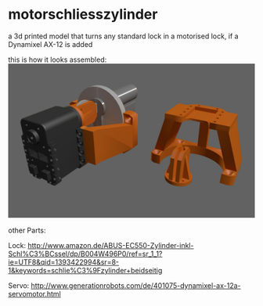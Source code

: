 motorschliesszylinder
=====================

a 3d printed model that turns any standard lock in a motorised lock, if a Dynamixel AX-12 is added


this is how it looks assembled: ![alt text](https://github.com/ij0n/motorschliesszylinder/blob/master/render1_0002.jpg?raw=true "Render of parts")


other Parts:

Lock: http://www.amazon.de/ABUS-EC550-Zylinder-inkl-Schl%C3%BCssel/dp/B004W496P0/ref=sr_1_1?ie=UTF8&qid=1393422994&sr=8-1&keywords=schlie%C3%9Fzylinder+beidseitig

Servo: http://www.generationrobots.com/de/401075-dynamixel-ax-12a-servomotor.html
